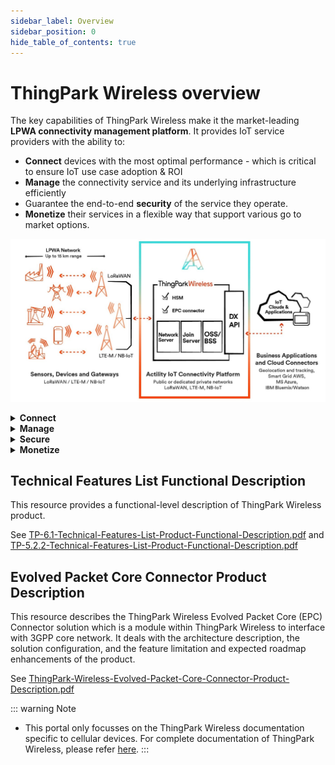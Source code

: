 ```yaml
---
sidebar_label: Overview
sidebar_position: 0
hide_table_of_contents: true
---
```


# ThingPark Wireless overview

The key capabilities of ThingPark Wireless make it the market-leading
**LPWA connectivity management platform**. It provides IoT service
providers with the ability to:

- **Connect** devices with the most optimal performance - which is
  critical to ensure IoT use case adoption & ROI
- **Manage** the connectivity service and its underlying infrastructure
  efficiently
- Guarantee the end-to-end **security** of the service they operate.
- **Monetize** their services in a flexible way that support various go
  to market options.
  
![](./images/tpwoverview.jpg)

<details type="info">
<summary><strong>Connect</strong></summary>

ThingPark Wireless benefits from the experience of multiple national
roll-outs across the globe to offer the best LoRaWAN® network management
capabilities:

- A **best-in-class Adaptive Data Rate algorithm**, leveraging the
  uplink macro diversity, power control and frame repetition to optimize
  the device performance, boost radio capacity and minimize battery
  consumption and packet error rate.

- A Radio Access Network management framework that allows to seamlessly
  **support multiple regional RF plans** on a single ThingPark Wireless
  instance and gateway.

- **Openness** with regards to the base station manufacturers,
  supporting multiple partners (such as Kerlink, Cisco, Multitech,
  Ufispace, Tektelic) and types (macro, nano, pico). It provides
  consistent management and monitoring capabilities from the ThingPark
  Wireless OSS thanks to the LRR gateway software (Channel plan
  configuration, Radio performance monitoring, backhaul connectivity
  status, remote access, RF spectrum scan, buffering of uplink radio
  frames in case of temporary backhaul disconnection, backhaul interface
  failover in case of primary interface failure, etc.)

- Support of **heterogeneous network deployments** with a seamless
  connectivity across a mix of macro and pico/nano gateways (8, 16 and
  up to 72 channels) and optimized traffic routing algorithms.

- Compliance to the latest LoRaWAN® standards: LoRaWAN® 1.1. and
  LoRaWAN® 1.0.3, besides LoRaWAN® 1.0, 1.0.1 and 1.0.2. ensuring the
  utmost compatibility with the LoRaWAN® ecosystem

- A carrier-grade platform **reliability** (High Availability
  architecture, Local buffering and graceful recovery in LRR software)

- A **horizontally-scalable core network architecture** supporting up to
  150K packets/second (up to 1.2 billion devices) and up to 10 million
  gateways per cluster. The platform design fully separates data plane
  and OSS/BSS plane: all network information is forwarded to the OSS/BSS
  layer by means of a message queue, which absorbs any trafic peak and
  ensures seamless operation stability. Furthermore, ThingPark has a
  fundamental patent on tolerance of collisions on the DevAddr, using
  MIC to re-obtain a unique DeVEUI. Any competitor network will not be
  able to scale to tens of millions of devices without facing addressing
  space collisions or infringing this international patent.

- Passive **roaming**, compliant with the latest official LoRaWAN®
  Backend interfaces specification and pre-integrated to ThingPark
  Exchange (see further).

- Unified interface to IoT subscribers which have **both LoRaWAN® and
  3GPP** (NB-IoT / LTE-M) based deployments.

- A native support for network based geolocation leveraging LoRaWAN®
  TDOA capabilities.

</details>

<details type="info">
<summary><strong>Manage</strong></summary>

- ThingPark Wireles offers **a full set of back-office applications** to
  support onboarding and management of devices, gateways and
  applications. These applications provide:
  - Easy troubleshooting of device/network issues
  - KPI Dashboards to ease network monitoring.
  - Advanced gateway management.
  - Easy day-to-day network management activities: Network Survey (radio
    coverage assessment), Spectrum Analysis (RF scan and reporting to
    optimize frequency assignment).
- These applications can be integrated to the Service Provider OSS/BSS
  through a comprehensive set of **RESTful APIs**.
- ThingPark Wireless enables service providers to implement a
  **multitenant and multivendor** solution for a diverse go-to-market
  and channel strategy.
- ThingPark Wireless offers advanced **connectivity plan management**
  features, ensuring that fine traffic policies can be applied to
  devices with differentiated grades of service, and charged
  accordingly. For example, through connectivity plans, you can manage :
  - Number of authorized uplink / downlink message per day
  - Range of authorized SF
  - Activation of value-added services e.g. roaming, geolocation, etc.

</details>

<details type="info">
<summary><strong>Secure</strong></summary>

ThingPark Wireless implements **multilayered end-to-end security** to
route sensor data to application servers:

- At MAC layer: AES128 cryptography supported by LoRaWAN® protocol,
  including data encryption and integrity.
- At transport layer: IPSEC and TLS tunneling options between gateways
  and core network. TLS between core network and application servers.
- Protection of device's root keys via Hardware Security Module.
- It provides simplified and secure device activation for all on-boarded
  devices for the manufacturer, the network operators, and the end user
  via ThingPark Activation.

</details>

<details type="info">
<summary><strong>Monetize</strong></summary>

The ThingPark platform allows to develop IoT connectivity and value
added services revenue streams for your customers connecting devices and
application to your network with ThingPark Wireless integrated Billing
Support System (BSS):

- Using the **advanced role management system**, service providers can
  easily onboard multiple vendors and connectivity providers, and enable
  business processes with easy solution creation and resale.
- Billing is managed through simple integration with any operator BSS.
  The platform generates precise UDRs (Usage Detail Records) for each
  data transaction, enabling easy integration.

</details>

## Technical Features List Functional Description

This resource provides a functional-level description of ThingPark
Wireless product.

See [TP-6.1-Technical-Features-List-Product-Functional-Description.pdf](https://actilitysa.sharepoint.com/:f:/t/product/EiSxy1ZXL-tNrdnahig5_ngBx9d9RCzsQYji447jvEl7WA?e=OW4Y6d) and [TP-5.2.2-Technical-Features-List-Product-Functional-Description.pdf](https://actilitysa.sharepoint.com/:f:/t/product/EiSxy1ZXL-tNrdnahig5_ngBx9d9RCzsQYji447jvEl7WA?e=OW4Y6d)

## Evolved Packet Core Connector Product Description

This resource describes the ThingPark Wireless Evolved Packet Core (EPC)
Connector solution which is a module within ThingPark Wireless to
interface with 3GPP core network. It deals with the architecture
description, the solution configuration, and the feature limitation and
expected roadmap enhancements of the product.

See [ThingPark-Wireless-Evolved-Packet-Core-Connector-Product-Description.pdf](https://actilitysa.sharepoint.com/:f:/t/product/EiSxy1ZXL-tNrdnahig5_ngBx9d9RCzsQYji447jvEl7WA?e=OW4Y6d)

::: warning Note
- This portal only focusses on the ThingPark Wireless documentation specific to cellular devices. For complete documentation of ThingPark Wireless, please refer [here](https://docs.thingpark.com/thingpark-wireless/7.2/Content/Home.htm).
:::
